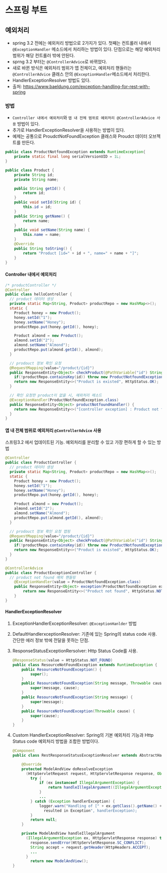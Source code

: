 # 스프링 부트

## 예외처리
- spring 3.2 전에는 예외처리 방법으로 2가지가 있다. 첫째는 컨트롤러 내에서 `@ExceptionHandler` 메소드에서 처리하는 방법이 있다. 단점으로는 해당 예외처리 범위가 해당 컨트롤러 밖에 안된다.
- sprng 3.2 부터는 `@ControllerAdvice`로 바뀌었다.
- 새로 바뀐 방식은 예외처리 범위가 앱 전체이고, 예외처리 핸들러는 `@ControllerAdvice` 클래스 안의 `@ExceptionHandler`메소드에서 처리한다.
- HandlerExceptionResolver 방법도 있다.
- 출처: https://www.baeldung.com/exception-handling-for-rest-with-spring

### 방법
- `Controller 내에서 예외처리`와 `앱 내 전체 범위로 예외처리 @ControllerAdvice 사용` 방법이 있다.
- 추가로 HandlerExceptionResolver을 사용하는 방법이 있다.
- 예제는 공통으로 ProudctNotFoundException 클래스와 Proudct 데이터 오브젝트를 만든다.
```JAVA
public class ProductNotfoundException extends RuntimeException{
	private static final long serialVersionUID = 1L;
}
```
```JAVA
public class Product {
	private String id;
	private String name;

	public String getId() {
		return id;
	}
	public void setId(String id) {
		this.id = id;
	}
	public String getName() {
		return name;
	}
	public void setName(String name) {
		this.name = name;
	}
	@Override
	public String toString() {
		return "Product [id=" + id + ", name=" + name + "]";
	}
}
```

#### Controller 내에서 예외처리
```JAVA
/* productController */
@Controller
public class helloController {
  // product 데이터 생성
  private static Map<String, Product> productRepo = new HashMap<>();
  static {
    Product honey = new Product();
    honey.setId("1");
    honey.setName("Honey");
    productRepo.put(honey.getId(), honey);

    Product almond = new Product();
    almond.setId("2");
    almond.setName("Almond");
    productRepo.put(almond.getId(), almond);
  }

  // prodouct 정보 확인 요청
  @RequestMapping(value="/product/{id}")
  public ResponseEntity<Object> checkProduct(@PathVariable("id") String id){
    if(!productRepo.containsKey(id)) throw new ProductNotfoundException();
    return new ResponseEntity<>("Product is existed", HttpStatus.OK);
  }

  // 확인 요청한 product이 없을 시, 예외처리 메소드
  @ExceptionHandler(ProductNotfoundException.class)
  public ResponseEntity<Object> productNotfoundHandler() {
    return new ResponseEntity<>("[controller exception] : Product not found", HttpStatus.NOT_FOUND);
  }
}
```

#### 앱 내 전체 범위로 예외처리 `@ControllerAdvice` 사용
스프링3.2 에서 업데이트된 기능. 예외처리를 분리할 수 있고 가장 편하게 할 수 있는 방법
```JAVA
@Controller
public class ProductController {
  // product 데이터 생성
  private static Map<String, Product> productRepo = new HashMap<>();
  static {
    Product honey = new Product();
    honey.setId("1");
    honey.setName("Honey");
    productRepo.put(honey.getId(), honey);

    Product almond = new Product();
    almond.setId("2");
    almond.setName("Almond");
    productRepo.put(almond.getId(), almond);
  }

  // prodouct 정보 확인 요청 맵핑
  @RequestMapping(value="/product/{id}")
  public ResponseEntity<Object> checkProduct(@PathVariable("id") String id){
    if(!productRepo.containsKey(id)) throw new ProductNotfoundException();
    return new ResponseEntity<>("Product is existed", HttpStatus.OK);
  }
}
```
```JAVA
@ControllerAdvice
public class ProductExceptionController {
  // product not found 예외 핸들링
	@ExceptionHandler(value = ProductNotfoundException.class)
	public ResponseEntity<Object> exception(ProductNotfoundException exception){
		return new ResponseEntity<>("Product not found", HttpStatus.NOT_FOUND);
	}
}
```

#### HandlerExceptionResolver
1. ExceptionHandlerExceptionResolver: `@ExceptionHanlder` 방법
2. DefaultHandlerxceptionResolver: 기존에 있는 Spring의 status code 사용. 간단한 에러 정보 밖에 전달을 못하는 단점.
3. ResponseStatusExceptionRersolver: Http Status Code를 사용.
    ```java
    @ResponseStatus(value = HttpStatus.NOT_FOUND)
    public class ResourceNotFoundException extends RuntimeException {
        public ResourceNotFoundException() {
            super();
        }
        public ResourceNotFoundException(String message, Throwable cause) {
            super(message, cause);
        }
        public ResourceNotFoundException(String message) {
            super(message);
        }
        public ResourceNotFoundException(Throwable cause) {
            super(cause);
        }
    }
    ```
4. Custom HandlerExceptionResolver: Spring의 기본 예외처리 기능과 Http Status code 예외처리 방법을 조합한 방법이다.

    ```java
    @Component
    public class RestResponseStatusExceptionResolver extends AbstractHandlerExceptionResolver {

        @Override
        protected ModelAndView doResolveException
          (HttpServletRequest request, HttpServletResponse response, Object handler, Exception ex) {
            try {
                if (ex instanceof IllegalArgumentException) {
                    return handleIllegalArgument((IllegalArgumentException) ex, response, handler);
                }
                ...
            } catch (Exception handlerException) {
                logger.warn("Handling of [" + ex.getClass().getName() + "]
                  resulted in Exception", handlerException);
            }
            return null;
        }

        private ModelAndView handleIllegalArgument
          (IllegalArgumentException ex, HttpServletResponse response) throws IOException {
            response.sendError(HttpServletResponse.SC_CONFLICT);
            String accept = request.getHeader(HttpHeaders.ACCEPT);
            ...
          }
            return new ModelAndView();
    }
    ```
